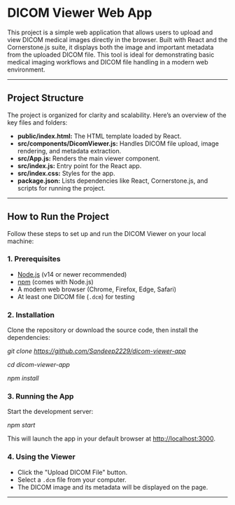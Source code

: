 # DICOM Viewer Web App

This project is a simple web application that allows users to upload and view DICOM medical images directly in the browser. Built with React and the Cornerstone.js suite, it displays both the image and important metadata from the uploaded DICOM file. This tool is ideal for demonstrating basic medical imaging workflows and DICOM file handling in a modern web environment.

---

## Project Structure

The project is organized for clarity and scalability. Here’s an overview of the key files and folders:


- **public/index.html:** The HTML template loaded by React.
- **src/components/DicomViewer.js:** Handles DICOM file upload, image rendering, and metadata extraction.
- **src/App.js:** Renders the main viewer component.
- **src/index.js:** Entry point for the React app.
- **src/index.css:** Styles for the app.
- **package.json:** Lists dependencies like React, Cornerstone.js, and scripts for running the project.

---

## How to Run the Project

Follow these steps to set up and run the DICOM Viewer on your local machine:

### 1. Prerequisites

- [Node.js](https://nodejs.org/) (v14 or newer recommended)
- [npm](https://www.npmjs.com/) (comes with Node.js)
- A modern web browser (Chrome, Firefox, Edge, Safari)
- At least one DICOM file (`.dcm`) for testing

### 2. Installation

Clone the repository or download the source code, then install the dependencies:

*git clone https://github.com/Sandeep2229/dicom-viewer-app*

*cd dicom-viewer-app*

*npm install*

### 3. Running the App

Start the development server:

*npm start*


This will launch the app in your default browser at [http://localhost:3000](http://localhost:3000).

### 4. Using the Viewer

- Click the "Upload DICOM File" button.
- Select a `.dcm` file from your computer.
- The DICOM image and its metadata will be displayed on the page.
---

